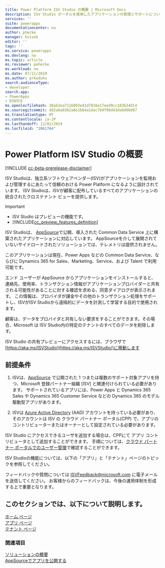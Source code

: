 ```yaml
---
title: Power Platform ISV Studio の概要 | Microsoft Docs
description: ISV Studio ポータルを使用したアプリケーションの管理とサポートについて説明します。
services: ''
suite: powerapps
documentationcenter: na
author: phecke
manager: kvivek
editor: ''
tags: ''
ms.service: powerapps
ms.devlang: na
ms.topic: article
ms.reviewer: pehecke
ms.workload: na
ms.date: 07/11/2019
ms.author: prkoduku
search.audienceType:
- developer
search.app:
- PowerApps
- D365CE
ms.openlocfilehash: 38ab2ea7116093e41d7816e17eed9cc183b34d14
ms.sourcegitcommit: dd2a8a0362a8e1b64a1dac7b9f98d43da8d0bd87
ms.translationtype: HT
ms.contentlocale: ja-JP
ms.lasthandoff: 12/02/2019
ms.locfileid: "2861764"
---
```

# <a name="introduction-to-isv-studio-for-the-power-platform"></a>Power Platform ISV Studio の概要

[!INCLUDE [cc-beta-prerelease-disclaimer](../../includes/cc-beta-prerelease-disclaimer.md)]

ISV Studioは、独立系ソフトウェアベンダー(ISV)がアプリケーションを監視および管理するにあたって信頼のおける Power Platform になるように設計されています。 ISV Studioは、ISVが顧客に配布しているすべてのアプリケーションの統合されたクロステナント ビューを提供します。

> [!IMPORTANT]
>
> - ISV Studio はプレビューの機能です。
> - [!INCLUDE[cc_preview_features_definition](../../includes/cc-preview-features-definition.md)]

ISV Studioは、 [AppSource](https://appsource.microsoft.com/)で公開、導入された Common Data Service 上に構築されたアプリケーションに対応しています。 AppSourceを介して展開されていないサイドロードされたソリューションでは、テレメトリは提供されません。

このアプリケーションは現在、Power Apps などの Common Data Service、ならびに Dynamics 365 for Sales、Marketing、Service、および Talent で利用可能です。

エンド ユーザーが AppSource からアプリケーションをインストールすると、連絡先、使用率、トランザクション情報がアプリケーションプロバイダーと共有される可能性があることに対する確認を求める、同意ダイアログが表示されます。 この情報は、プロバイダが課金やその他のトランザクション処理をサポートし、ISVがISV Studioから遠隔的にデータを計測して学習する目的で使用されます。

顧客は、データをプロバイダと共有しない要求をすることができます。その場合、Microsoft は ISV Studio内の特定のテナントのすべてのデータを削除します。

ISV Studio の共有プレビューにアクセスするには、ブラウザで [https://aka.ms/ISVStudio](https://aka.ms/ISVStudio/)に移動します

## <a name="pre-requisites"></a>前提条件

1. ISVは、[AppSource](https://appsource.microsoft.com/) で公開された 1 つまたは複数のサポート対象アプリを持つ、Microsoft 登録パートナー組織 [ISV] と関連付けられている必要があります。 サポートされているアプリには、Power Apps と Dynamics 365 Sales や Dynamics 365 Customer Service などの Dynamics 365 のモデル駆動型アプリがあります。

2. ISVは [Azure Active Directory](https://azure.microsoft.com/services/active-directory/) (AAD) アカウントを持っている必要があり、そのアカウントは ISV の クラウド パートナー ポータル(CPP) で、アプリのコントリビューターまたはオーナーとして設定されている必要があります。

ISV Studio にアクセスできるユーザを追加する場合は、CPPにて アプリ コントリビュータとして追加することができます。  手順については、[クラウド パートナー ポータルでのユーザー管理](https://docs.microsoft.com/azure/marketplace/cloud-partner-portal-orig/cloud-partner-portal-manage-users)で確認することができます。

ISV Studioの機能については、以下の「アプリ」と「テナント」ページのトピックを参照してください。

フィードバックや質問については [ISVFeedback@microsoft.com](mailto:ISVFeedback@microsoft.com) に電子メールを送信してください。 お客様からのフィードバックは、今後の運用体制を形成する上で重要となります。

## <a name="in-this-section"></a>このセクションでは、以下について説明します。

[ホーム ページ](isv-app-management-homepage.md)  
[アプリ ページ](isv-app-management-apppage.md)  
[テナント ページ](isv-app-management-tenantpage.md)

### <a name="see-also"></a>関連項目

[ソリューションの概要](introduction-solutions.md)  
[AppSourceでアプリを公開する](publish-app-appsource.md)
